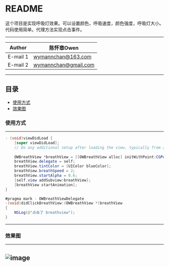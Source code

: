 README
===========================
这个项目是实现呼吸灯效果。可以设置颜色，呼吸速度，颜色强度，呼吸灯大小。代码使用简单。代理方法实现点击事件。

****
	
|Author|陈怀章Owen|
|---|---
|E-mail 1|wymannchan@163.com
|E-mail 2|wymannchan@gmail.com


****
## 目录
* [使用方式](#使用方式)
* [效果图](#效果图)

### 使用方式
-----------
```Java
- (void)viewDidLoad {
    [super viewDidLoad];
    // Do any additional setup after loading the view, typically from a nib.
    
    OWBreathView *breathView = [[OWBreathView alloc] initWithPoint:CGPointMake(100.0, 200.0) InsetWidth:8.0 outSetWidth:25.0];
    breathView.delegate = self;
    breathView.tintColor = [UIColor blueColor];
    breathView.breathSpeed = 2;
    breathView.startAlpha = 0.6;
    [self.view addSubview:breathView];
    [breathView startAnimation];
}

#pragma mark - OWBreathViewDelegate
-(void)didClickBreathView:(OWBreathView *)breathView
{
    NSLog(@"点击了 breathview");
}
```
-----------

### 效果图
-----------
![image](http://github.com/itmyhome2013/readme_add_pic/raw/master/images/nongshalie.jpg)
-----------
